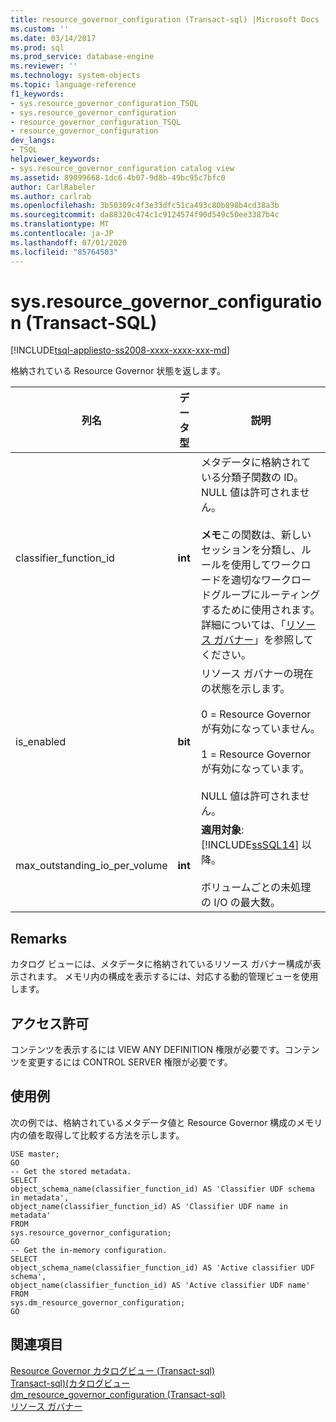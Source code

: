```yaml
---
title: resource_governor_configuration (Transact-sql) |Microsoft Docs
ms.custom: ''
ms.date: 03/14/2017
ms.prod: sql
ms.prod_service: database-engine
ms.reviewer: ''
ms.technology: system-objects
ms.topic: language-reference
f1_keywords:
- sys.resource_governor_configuration_TSQL
- sys.resource_governor_configuration
- resource_governor_configuration_TSQL
- resource_governor_configuration
dev_langs:
- TSQL
helpviewer_keywords:
- sys.resource_governor_configuration catalog view
ms.assetid: 89099668-1dc6-4b07-9d8b-49bc95c7bfc0
author: CarlRabeler
ms.author: carlrab
ms.openlocfilehash: 3b50309c4f3e33dfc51ca493c80b898b4cd38a3b
ms.sourcegitcommit: da88320c474c1c9124574f90d549c50ee3387b4c
ms.translationtype: MT
ms.contentlocale: ja-JP
ms.lasthandoff: 07/01/2020
ms.locfileid: "85764503"
---
```

# <a name="sysresource_governor_configuration-transact-sql"></a>sys.resource_governor_configuration (Transact-SQL)
[!INCLUDE[tsql-appliesto-ss2008-xxxx-xxxx-xxx-md](../../includes/applies-to-version/sqlserver.md)]

  格納されている Resource Governor 状態を返します。  
  
|列名|データ型|説明|  
|-----------------|---------------|-----------------|  
|classifier_function_id|**int**|メタデータに格納されている分類子関数の ID。 NULL 値は許可されません。<br /><br /> **メモ**この関数は、新しいセッションを分類し、ルールを使用してワークロードを適切なワークロードグループにルーティングするために使用されます。 詳細については、「[リソース ガバナー](../../relational-databases/resource-governor/resource-governor.md)」を参照してください。|  
|is_enabled|**bit**|リソース ガバナーの現在の状態を示します。<br /><br /> 0 = Resource Governor が有効になっていません。<br /><br /> 1 = Resource Governor が有効になっています。<br /><br /> NULL 値は許可されません。|  
|max_outstanding_io_per_volume|**int**|**適用対象**: [!INCLUDE[ssSQL14](../../includes/sssql14-md.md)] 以降。<br /><br /> ボリュームごとの未処理の I/O の最大数。|  
  
## <a name="remarks"></a>Remarks  
 カタログ ビューには、メタデータに格納されているリソース ガバナー構成が表示されます。 メモリ内の構成を表示するには、対応する動的管理ビューを使用します。  
  
## <a name="permissions"></a>アクセス許可  
 コンテンツを表示するには VIEW ANY DEFINITION 権限が必要です。コンテンツを変更するには CONTROL SERVER 権限が必要です。  
  
## <a name="examples"></a>使用例  
 次の例では、格納されているメタデータ値と Resource Governor 構成のメモリ内の値を取得して比較する方法を示します。  
  
```  
USE master;  
GO  
-- Get the stored metadata.  
SELECT   
object_schema_name(classifier_function_id) AS 'Classifier UDF schema in metadata',   
object_name(classifier_function_id) AS 'Classifier UDF name in metadata'  
FROM   
sys.resource_governor_configuration;  
GO  
-- Get the in-memory configuration.  
SELECT   
object_schema_name(classifier_function_id) AS 'Active classifier UDF schema',   
object_name(classifier_function_id) AS 'Active classifier UDF name'  
FROM   
sys.dm_resource_governor_configuration;  
GO  
```  
  
## <a name="see-also"></a>関連項目  
 [Resource Governor カタログビュー &#40;Transact-sql&#41;](../../relational-databases/system-catalog-views/resource-governor-catalog-views-transact-sql.md)   
 [Transact-sql&#41;&#40;カタログビュー](../../relational-databases/system-catalog-views/catalog-views-transact-sql.md)   
 [dm_resource_governor_configuration &#40;Transact-sql&#41;](../../relational-databases/system-dynamic-management-views/sys-dm-resource-governor-configuration-transact-sql.md)   
 [リソース ガバナー](../../relational-databases/resource-governor/resource-governor.md)  
  
  
